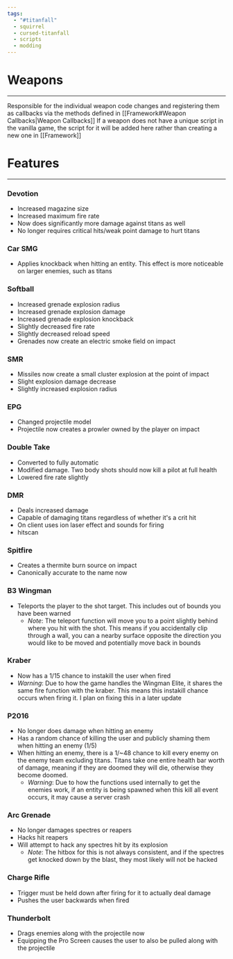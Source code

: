 ```yaml
---
tags:
  - "#titanfall"
  - squirrel
  - cursed-titanfall
  - scripts
  - modding
---
```

# Weapons
--------------
Responsible for the individual weapon code changes and registering them as callbacks via the methods defined in [[Framework#Weapon Callbacks|Weapon Callbacks]]
If a weapon does not have a unique script in the vanilla game, the script for it will be added here rather than creating a new one in [[Framework]]

# Features
--------------
### Devotion
- Increased magazine size
- Increased maximum fire rate
- Now does significantly more damage against titans as well
- No longer requires critical hits/weak point damage to hurt titans
### Car SMG
- Applies knockback when hitting an entity. This effect is more noticeable on larger enemies, such as titans
### Softball
- Increased grenade explosion radius
- Increased grenade explosion damage
- Increased grenade explosion knockback
- Slightly decreased fire rate
- Slightly decreased reload speed
- Grenades now create an electric smoke field on impact
### SMR
- Missiles now create a small cluster explosion at the point of impact
- Slight explosion damage decrease
- Slightly increased explosion radius
### EPG
- Changed projectile model
- Projectile now creates a prowler owned by the player on impact
### Double Take
- Converted to fully automatic
- Modified damage. Two body shots should now kill a pilot at full health
- Lowered fire rate slightly
### DMR
- Deals increased damage
- Capable of damaging titans regardless of whether it's a crit hit
- On client uses ion laser effect and sounds for firing
- hitscan
### Spitfire
- Creates a thermite burn source on impact
- Canonically accurate to the name now
### B3 Wingman
- Teleports the player to the shot target. This includes out of bounds you have been warned
	- *Note*: The teleport function will move you to a point slightly behind where you hit with the shot. This means if you accidentally clip through a wall, you can a nearby surface opposite the direction you would like to be moved and potentially move back in bounds
### Kraber
- Now has a 1/15 chance to instakill the user when fired
- *Warning*: Due to how the game handles the Wingman Elite, it shares the same fire function with the kraber. This means this instakill chance occurs when firing it. I plan on fixing this in a later update
### P2016
- No longer does damage when hitting an enemy
- Has a random chance of killing the user and publicly shaming them when hitting an enemy (1/5)
- When hitting an enemy, there is a 1/~48 chance to kill every enemy on the enemy team excluding titans. Titans take one entire health bar worth of damage, meaning if they are doomed they will die, otherwise they become doomed.
	- *Warning*: Due to how the functions used internally to get the enemies work, if an entity is being spawned when this kill all event occurs, it may cause a server crash
### Arc Grenade
- No longer damages spectres or reapers
- Hacks hit reapers
- Will attempt to hack any spectres hit by its explosion
	- *Note*: The hitbox for this is not always consistent, and if the spectres get knocked down by the blast, they most likely will not be hacked
### Charge Rifle
- Trigger must be held down after firing for it to actually deal damage
- Pushes the user backwards when fired
### Thunderbolt
- Drags enemies along with the projectile now
- Equipping the Pro Screen causes the user to also be pulled along with the projectile
